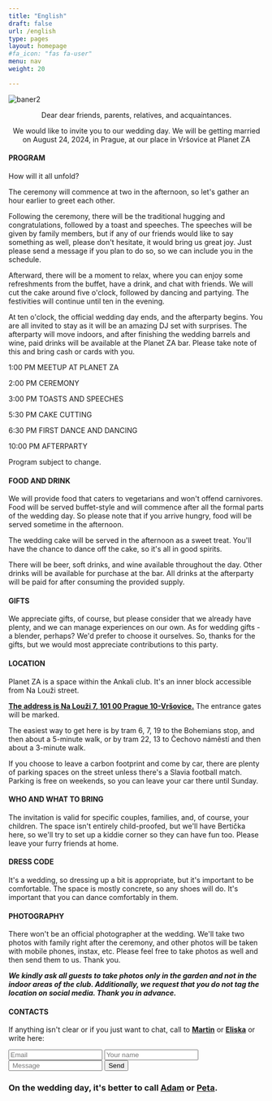 ```yaml
---
title: "English"
draft: false
url: /english
type: pages
layout: homepage
#fa_icon: "fas fa-user"
menu: nav
weight: 20

---
```


![baner2](/images/Eliska_a_Martin2.jpg)

<p style="text-align: center;">Dear dear friends, parents, relatives, and acquaintances.</p>
<p style="text-align: center;">We would like to invite you to our wedding day. We will be getting married on August 24, 2024, in Prague, at our place in Vršovice at Planet ZA</p>

#### PROGRAM

How will it all unfold?

The ceremony will commence at two in the afternoon, so let's gather an hour earlier to greet each other.

Following the ceremony, there will be the traditional hugging and congratulations, followed by a toast and speeches. The speeches will be given by family members, but if any of our friends would like to say something as well, please don't hesitate, it would bring us great joy. Just please send a message if you plan to do so, so we can include you in the schedule.

Afterward, there will be a moment to relax, where you can enjoy some refreshments from the buffet, have a drink, and chat with friends. We will cut the cake around five o'clock, followed by dancing and partying. The festivities will continue until ten in the evening.

At ten o'clock, the official wedding day ends, and the afterparty begins. You are all invited to stay as it will be an amazing DJ set with surprises. The afterparty will move indoors, and after finishing the wedding barrels and wine, paid drinks will be available at the Planet ZA bar. Please take note of this and bring cash or cards with you.

1:00 PM MEETUP AT PLANET ZA

2:00 PM CEREMONY

3:00 PM TOASTS AND SPEECHES

5:30 PM CAKE CUTTING

6:30 PM FIRST DANCE AND DANCING

10:00 PM AFTERPARTY

Program subject to change.

#### FOOD AND DRINK

We will provide food that caters to vegetarians and won't offend carnivores. Food will be served buffet-style and will commence after all the formal parts of the wedding day. So please note that if you arrive hungry, food will be served sometime in the afternoon.

The wedding cake will be served in the afternoon as a sweet treat. You'll have the chance to dance off the cake, so it's all in good spirits.

There will be beer, soft drinks, and wine available throughout the day. Other drinks will be available for purchase at the bar. All drinks at the afterparty will be paid for after consuming the provided supply.

#### GIFTS

We appreciate gifts, of course, but please consider that we already have plenty, and we can manage experiences on our own. As for wedding gifts - a blender, perhaps? We'd prefer to choose it ourselves. So, thanks for the gifts, but we would most appreciate contributions to this party.

#### LOCATION

Planet ZA is a space within the Ankali club. It's an inner block accessible from Na Louži street.

**[The address is Na Louži 7, 101 00 Prague 10-Vršovice.](https://en.mapy.cz/s/felutesobo)**
The entrance gates will be marked.

The easiest way to get here is by tram 6, 7, 19 to the Bohemians stop, and then about a 5-minute walk, or by tram 22, 13 to Čechovo náměstí and then about a 3-minute walk.

If you choose to leave a carbon footprint and come by car, there are plenty of parking spaces on the street unless there's a Slavia football match. Parking is free on weekends, so you can leave your car there until Sunday.

#### WHO AND WHAT TO BRING

The invitation is valid for specific couples, families, and, of course, your children. The space isn't entirely child-proofed, but we'll have Bertička here, so we'll try to set up a kiddie corner so they can have fun too. Please leave your furry friends at home.

#### DRESS CODE

It's a wedding, so dressing up a bit is appropriate, but it's important to be comfortable. The space is mostly concrete, so any shoes will do. It's important that you can dance comfortably in them.

#### PHOTOGRAPHY

There won't be an official photographer at the wedding. We'll take two photos with family right after the ceremony, and other photos will be taken with mobile phones, instax, etc. Please feel free to take photos as well and then send them to us. Thank you.


_**We kindly ask all guests to take photos only in the garden and not in the indoor areas of the club. Additionally, we request that you do not tag the location on social media. Thank you in advance.**_

#### CONTACTS

If anything isn't clear or if you just want to chat, call to **[Martin](tel:+420734161521)** or **[Eliska](tel:+420721274695)** or write here: 

<form accept-charset="UTF-8" action="https://getform.io/f/BeXgm8dy" method="POST">
    <input type="email" name="email" placeholder="Email">
    <input type="text" name="name" placeholder="Your name">
    <input type="text" name="message" placeholder=" Message">
    <button type="submit">Send</button>
</form>


### On the wedding day, it's better to call [Adam](tel:+420605902732) or [Peta](tel:+4206015666493).








